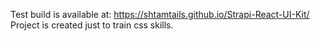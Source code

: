 Test build is available at:
https://shtamtails.github.io/Strapi-React-UI-Kit/
Project is created just to train css skills.

